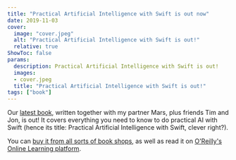 ```yaml
---
title: "Practical Artificial Intelligence with Swift is out now"
date: 2019-11-03
cover:
  image: "cover.jpeg"
  alt: "Practical Artificial Intelligence with Swift is out!"
  relative: true
ShowToc: false
params:
  description: Practical Artificial Intelligence with Swift is out!
  images:
  - cover.jpeg
  title: "Practical Artificial Intelligence with Swift is out!"
tags: ["book"]
---
```


Our [latest book](https://www.oreilly.com/library/view/practical-artificial-intelligence/9781492044802/), written together with my partner Mars, plus friends Tim and Jon, is out! It covers everything you need to know to do practical AI with Swift (hence its title: Practical Artificial Intelligence with Swift, clever right?).

You can [buy it from all sorts of book shops](https://www.amazon.com/Practical-Artificial-Intelligence-Swift-Fundamental/dp/1492044814), as well as read it on [O'Reilly's Online Learning platform](https://www.oreilly.com/library/view/practical-artificial-intelligence/9781492044802/).